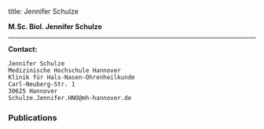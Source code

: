 title: Jennifer Schulze

 
**M.Sc. Biol. Jennifer Schulze**



***


**Contact:**

	Jennifer Schulze
	Medizinische Hochschule Hannover
	Klinik für Hals-Nasen-Ohrenheilkunde
	Carl-Neuberg-Str. 1
	30625 Hannover
	Schulze.Jennifer.HNO@mh-hannover.de


### Publications
